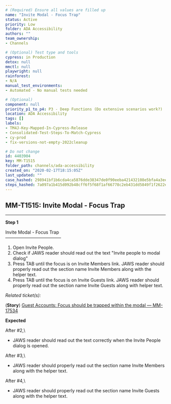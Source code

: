 ```yaml
---
# (Required) Ensure all values are filled up
name: "Invite Modal - Focus Trap"
status: Active
priority: Low
folder: ADA Accessibility
authors: ""
team_ownership: 
- Channels

# (Optional) Test type and tools
cypress: in Production
detox: null
mmctl: null
playwright: null
rainforest: 
- N/A
manual_test_environments: 
- Automated - No manual tests needed

# (Optional)
component: null
priority_p1_to_p4: P3 - Deep Functions (Do extensive scenarios work?)
location: ADA Accessibility
tags: []
labels: 
- TM4J-Key-Mapped-In-Cypress-Release
- Consolidated-Test-Steps-To-Match-Cypress
- cy-prod
- fix-versions-not-empty-2022cleanup

# Do not change
id: 4403904
key: MM-T1515
folder_path: channels/ada-accessibility
created_on: "2020-02-17T18:15:05Z"
last_updated: ""
case_hashed: 298941bf1b6cda4ca5876dde38347de0f90eeba421432108e5bfa4a3eea689ae45465846b31a0efeac93adba04ff9d1a
steps_hashed: 7a097a1b415d092b48cff6f5f68f1af66778c2eb431dd5849f1f2622e74954c27a8d7ec8b3ba7d75072ab1b4a4b762ca
---
```


## MM-T1515: Invite Modal - Focus Trap

---

**Step 1**

Invite Modal - Focus Trap\
–––––––––––––––––––––––––

1. Open Invite People.
2. Check if JAWS reader should read out the text "Invite people to modal dialog"
3. Press TAB until the focus is on Invite Members link. JAWS reader should properly read out the section name Invite Members along with the helper text.
4. Press TAB until the focus is on Invite Guests link. JAWS reader should properly read out the section name Invite Guests along with helper text.

_Related ticket(s):_

(**Story**) [Guest Accounts: Focus should be trapped within the modal — MM-17534](https://mattermost.atlassian.net/browse/MM-17534)

**Expected**

After #2,\\

- JAWS reader should read out the text correctly when the Invite People dialog is opened.

After #3,\\

- JAWS reader should properly read out the section name Invite Members along with the helper text.

After #4,\\

- JAWS reader should properly read out the section name Invite Guests along with the helper text.
